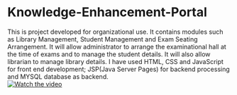 # Knowledge-Enhancement-Portal
This is project developed for organizational use. It contains modules such as Library Management, Student Management and Exam Seating Arrangement. It will allow administrator to arrange the examinational hall at the time of exams and to manage the student details. It will also allow librarian to manage library details. I have used HTML, CSS and JavaScript for front end development; JSP(Java Server Pages) for backend processing and MYSQL database as backend.<br/>
[![Watch the video](https://i.imgur.com/vKb2F1B.png)](https://drive.google.com/file/d/1MSsvjsW4cyu5yQfOwy70tPj6xBx_wv_w/view)
